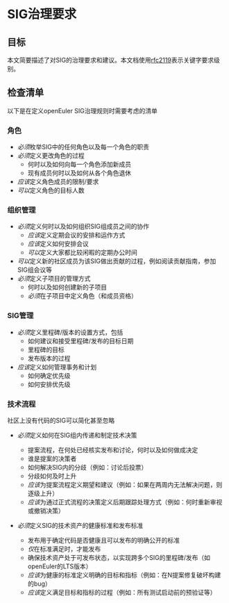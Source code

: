 # SIG治理要求



## 目标


本文简要描述了对SIG的治理要求和建议。本文档使用[rfc2119](https://www.ietf.org/rfc/rfc2119.txt)表示关键字要求级别。



## 检查清单


以下是在定义openEuler SIG治理规则时需要考虑的清单



### 角色

+ *必须*枚举SIG中的任何角色以及每一个角色的职责
+ *必须*定义更改角色的过程
  + 何时以及如何向每一个角色添加新成员
  + 现有成员何时以及如何从各个角色退休
+ *应该*定义角色成员的限制/要求
+ *可以*定义角色的目标人数



### 组织管理

+ *必须*定义何时以及如何组织SIG组成员之间的协作
  + *应该*定义定期会议的安排和运作方式
  + *应该*定义如何安排会议
  + *可以*定义大家都比较闲暇的定期办公时间
+ *可以*定义新的社区成员为该SIG做出贡献的过程，例如阅读贡献指南，参加SIG组会议等
+ *必须*定义子项目的管理方式
  + 何时以及如何创建新的子项目
  + *必须*在子项目中定义角色（和成员资格） 



### SIG管理

+ *必须*定义里程碑/版本的设置方式，包括
  + 如何建议和接受里程碑/发布的目标日期
  + 里程碑的目标
  + 发布版本的过程
+ *应该*定义如何管理事务和计划
  + 如何确定优先级
  + 如何安排优先级



### 技术流程

社区上没有代码的SIG可以简化甚至忽略

+ *必须*定义如何在SIG组内传递和制定技术决策
  + 提案流程，在何处已经核实发布和讨论，何时以及如何做成决定
  + 谁是提案的决策者
  + 如何解决SIG内的分歧（例如：讨论后投票）
  + 分歧如何及时上升
  + *应该*为提案流程定义期望和建议（例如：如果在两周内无法解决问题，则逐级上升）
  + *应该*为通过正式流程的决策定义后期跟踪处理方式（例如：何时重新审视或撤销决策）

+ *必须*定义SIG的技术资产的健康标准和发布标准
  + 发布用于确定代码是否健康且可以发布的明确公开的标准
  + *仅*在标准满足时，才能发布
  + 确保技术资产处于可发布状态，以实现跨多个SIG的里程碑/发布（如openEuler的LTS版本）
  + *应该*为健康的标准定义明确的目标和指标（例如：在N提案修复破坏构建的bug）
  + *应该*定义满足目标和指标的过程（例如：所有测试启动前的预验证等）